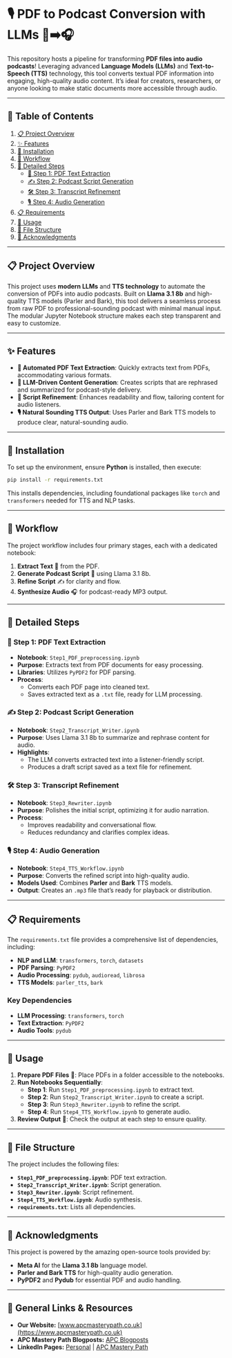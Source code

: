 # 🎙️ PDF to Podcast Conversion with LLMs 📄➡️🎧

This repository hosts a pipeline for transforming **PDF files into audio podcasts**! Leveraging advanced **Language Models (LLMs)** and **Text-to-Speech (TTS)** technology, this tool converts textual PDF information into engaging, high-quality audio content. It’s ideal for creators, researchers, or anyone looking to make static documents more accessible through audio.

---

## 📑 Table of Contents
1. [📋 Project Overview](#project-overview)
2. [✨ Features](#features)
3. [🔧 Installation](#installation)
4. [🔄 Workflow](#workflow)
5. [📝 Detailed Steps](#detailed-steps)
    - [📕 Step 1: PDF Text Extraction](#step-1-pdf-text-extraction)
    - [✍️ Step 2: Podcast Script Generation](#step-2-podcast-script-generation)
    - [🛠️ Step 3: Transcript Refinement](#step-3-transcript-refinement)
    - [🎙️ Step 4: Audio Generation](#step-4-audio-generation)
6. [📋 Requirements](#requirements)
7. [🚀 Usage](#usage)
8. [📂 File Structure](#file-structure)
9. [🙏 Acknowledgments](#acknowledgments)

---

## 📋 Project Overview
This project uses **modern LLMs** and **TTS technology** to automate the conversion of PDFs into audio podcasts. Built on **Llama 3.1 8b** and high-quality TTS models (Parler and Bark), this tool delivers a seamless process from raw PDF to professional-sounding podcast with minimal manual input. The modular Jupyter Notebook structure makes each step transparent and easy to customize.

---

## ✨ Features
- **📄 Automated PDF Text Extraction**: Quickly extracts text from PDFs, accommodating various formats.
- **🧠 LLM-Driven Content Generation**: Creates scripts that are rephrased and summarized for podcast-style delivery.
- **📝 Script Refinement**: Enhances readability and flow, tailoring content for audio listeners.
- **🎙️ Natural Sounding TTS Output**: Uses Parler and Bark TTS models to produce clear, natural-sounding audio.

---

## 🔧 Installation
To set up the environment, ensure **Python** is installed, then execute:
```bash
pip install -r requirements.txt
```
This installs dependencies, including foundational packages like `torch` and `transformers` needed for TTS and NLP tasks.

---

## 🔄 Workflow
The project workflow includes four primary stages, each with a dedicated notebook:
1. **Extract Text** 📄 from the PDF.
2. **Generate Podcast Script** 📝 using Llama 3.1 8b.
3. **Refine Script** ✍️ for clarity and flow.
4. **Synthesize Audio** 🎧 for podcast-ready MP3 output.

---

## 📝 Detailed Steps

### 📕 Step 1: PDF Text Extraction
- **Notebook**: `Step1_PDF_preprocessing.ipynb`
- **Purpose**: Extracts text from PDF documents for easy processing.
- **Libraries**: Utilizes `PyPDF2` for PDF parsing.
- **Process**:
  - Converts each PDF page into cleaned text.
  - Saves extracted text as a `.txt` file, ready for LLM processing.

### ✍️ Step 2: Podcast Script Generation
- **Notebook**: `Step2_Transcript_Writer.ipynb`
- **Purpose**: Uses Llama 3.1 8b to summarize and rephrase content for audio.
- **Highlights**:
  - The LLM converts extracted text into a listener-friendly script.
  - Produces a draft script saved as a text file for refinement.

### 🛠️ Step 3: Transcript Refinement
- **Notebook**: `Step3_Rewriter.ipynb`
- **Purpose**: Polishes the initial script, optimizing it for audio narration.
- **Process**:
  - Improves readability and conversational flow.
  - Reduces redundancy and clarifies complex ideas.

### 🎙️ Step 4: Audio Generation
- **Notebook**: `Step4_TTS_Workflow.ipynb`
- **Purpose**: Converts the refined script into high-quality audio.
- **Models Used**: Combines **Parler** and **Bark** TTS models.
- **Output**: Creates an `.mp3` file that’s ready for playback or distribution.

---

## 📋 Requirements
The `requirements.txt` file provides a comprehensive list of dependencies, including:
- **NLP and LLM**: `transformers`, `torch`, `datasets`
- **PDF Parsing**: `PyPDF2`
- **Audio Processing**: `pydub`, `audioread`, `librosa`
- **TTS Models**: `parler_tts`, `bark`

### Key Dependencies
- **LLM Processing**: `transformers`, `torch`
- **Text Extraction**: `PyPDF2`
- **Audio Tools**: `pydub`

---

## 🚀 Usage
1. **Prepare PDF Files** 📄: Place PDFs in a folder accessible to the notebooks.
2. **Run Notebooks Sequentially**:
   - **Step 1**: Run `Step1_PDF_preprocessing.ipynb` to extract text.
   - **Step 2**: Run `Step2_Transcript_Writer.ipynb` to create a script.
   - **Step 3**: Run `Step3_Rewriter.ipynb` to refine the script.
   - **Step 4**: Run `Step4_TTS_Workflow.ipynb` to generate audio.
3. **Review Output** 📄: Check the output at each step to ensure quality.

---

## 📂 File Structure
The project includes the following files:
- **`Step1_PDF_preprocessing.ipynb`**: PDF text extraction.
- **`Step2_Transcript_Writer.ipynb`**: Script generation.
- **`Step3_Rewriter.ipynb`**: Script refinement.
- **`Step4_TTS_Workflow.ipynb`**: Audio synthesis.
- **`requirements.txt`**: Lists all dependencies.

---

## 🙏 Acknowledgments
This project is powered by the amazing open-source tools provided by:
- **Meta AI** for the **Llama 3.1 8b** language model.
- **Parler and Bark TTS** for high-quality audio generation.
- **PyPDF2** and **Pydub** for essential PDF and audio handling.

---

## 🔗 General Links & Resources

- **Our Website:** [www.apcmasterypath.co.uk](https://www.apcmasterypath.co.uk)
- **APC Mastery Path Blogposts:** [APC Blogposts](https://www.apcmasterypath.co.uk/blog-list)
- **LinkedIn Pages:** [Personal](https://www.linkedin.com/in/mohamed-ashour-0727/) | [APC Mastery Path](https://www.linkedin.com/company/apc-mastery-path)
